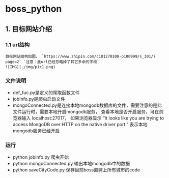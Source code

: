 # boss_python

## 1. 目标网站介绍

### 1.1 url结构
    目标网站结构如图， `https://www.zhipin.com/c101270100-p100999/s_301/?page=2` `注意：此url已经忽略掉了其它多余的字段`
    ![IMG](./img/pic1.png)
### 文件说明

- def_fuc.py是定义的爬取函数文件
- jobInfo.py是爬虫启动文件
- mongoConnected.py是连接本地mongodb数据库的文件，需要注意的是此文件运行时，需要本地开启mongodb服务，
查看本地是否开启服务，可在浏览器输入 localhost:27017， 如果浏览器显示
“It looks like you are trying to access MongoDB over HTTP on the native driver port.”
表示本地mongodb服务已经开启

### 运行

- python jobInfo.py 爬虫开始
- python mongoConnected.py 输出本地mongodb中的数据
- python saveCityCode.py 保存目前boss直聘上所有城市的code
